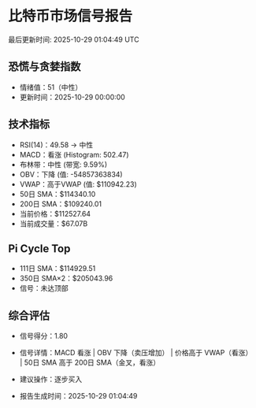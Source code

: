# 比特币市场信号报告

最后更新时间: 2025-10-29 01:04:49 UTC

## 恐慌与贪婪指数
- 情绪值：51（中性）
- 更新时间：2025-10-29 00:00:00

## 技术指标
- RSI(14)：49.58 → 中性
- MACD：看涨 (Histogram: 502.47)
- 布林带：中性 (带宽: 9.59%)
- OBV：下降 (值: -54857363834)
- VWAP：高于VWAP (值: $110942.23)
- 50日 SMA：$114340.10
- 200日 SMA：$109240.01
- 当前价格：$112527.64
- 当前成交量：$67.07B

## Pi Cycle Top
- 111日 SMA：$114929.51
- 350日 SMA×2：$205043.96
- 信号：未达顶部

## 综合评估
- 信号得分：1.80
- 信号详情：MACD 看涨 | OBV 下降（卖压增加） | 价格高于 VWAP（看涨） | 50日 SMA 高于 200日 SMA（金叉，看涨）
- 建议操作：逐步买入

- 报告生成时间：2025-10-29 01:04:49